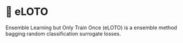# 🔂 eLOTO
Ensemble Learning but Only Train Once (eLOTO) is a ensemble method bagging random classification surrogate losses.

